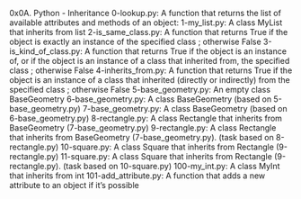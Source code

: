 0x0A. Python - Inheritance
0-lookup.py: A function that returns the list of available attributes and methods of an object:
1-my_list.py: A class MyList that inherits from list
2-is_same_class.py: A function that returns True if the object is exactly an instance of the specified class ; otherwise False
3-is_kind_of_class.py: A function that returns True if the object is an instance of, or if the object is an instance of a class that inherited from, the specified class ; otherwise False
4-inherits_from.py: A function that returns True if the object is an instance of a class that inherited (directly or indirectly) from the specified class ; otherwise False
5-base_geometry.py: An empty class BaseGeometry
6-base_geometry.py: A class BaseGeometry (based on 5-base_geometry.py)
7-base_geometry.py: A class BaseGeometry (based on 6-base_geometry.py)
8-rectangle.py: A class Rectangle that inherits from BaseGeometry (7-base_geometry.py)
9-rectangle.py: A class Rectangle that inherits from BaseGeometry (7-base_geometry.py). (task based on 8-rectangle.py)
10-square.py: A class Square that inherits from Rectangle (9-rectangle.py)
11-square.py: A class Square that inherits from Rectangle (9-rectangle.py). (task based on 10-square.py)
100-my_int.py: A class MyInt that inherits from int
101-add_attribute.py: A function that adds a new attribute to an object if it’s possible
